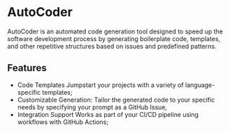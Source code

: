 # AutoCoder
AutoCoder is an automated code generation tool designed to speed up the software development process by generating boilerplate code, templates, and other repetitive structures based on issues and predefined patterns.
## Features
- Code Templates Jumpstart your projects with a variety of language-specific templates;
- Customizable Generation: Tailor the generated code to your specific needs by specifying your prompt as a GitHub Issue,
- Integration Support Works as part of your CI/CD pipeline using workflows with GitHub Actions;

